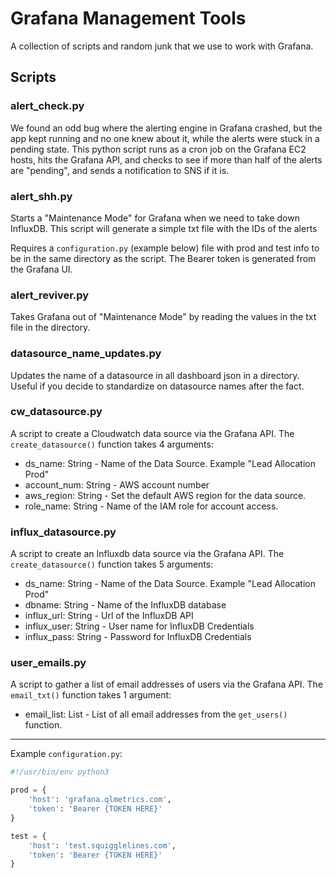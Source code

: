 # Grafana Management Tools

A collection of scripts and random junk that we use to work with Grafana.

## Scripts

### alert_check.py

We found an odd bug where the alerting engine in Grafana crashed, but the app kept running and no one knew about it, while the alerts were stuck in a pending state. This python script runs as a cron job on the Grafana EC2 hosts, hits the Grafana API, and checks to see if more than half of the alerts are "pending", and sends a notification to SNS if it is.

### alert_shh.py

Starts a "Maintenance Mode" for Grafana when we need to take down InfluxDB. This script will generate a simple txt file with the IDs of the alerts

Requires a `configuration.py` (example below) file with prod and test info to be in the same directory as the script. The Bearer token is generated from the Grafana UI.

### alert_reviver.py

Takes Grafana out of "Maintenance Mode" by reading the values in the txt file in the directory.

### datasource_name_updates.py

Updates the name of a datasource in all dashboard json in a directory. Useful if you decide to standardize on datasource names after the fact.

### cw_datasource.py

A script to create a Cloudwatch data source via the Grafana API. The `create_datasource()` function takes 4 arguments:

- ds_name: String - Name of the Data Source. Example "Lead Allocation Prod"
- account_num: String - AWS account number
- aws_region: String - Set the default AWS region for the data source.
- role_name: String - Name of the IAM role for account access. 

### influx_datasource.py

A script to create an Influxdb data source via the Grafana API. The `create_datasource()` function takes 5 arguments:

- ds_name: String - Name of the Data Source. Example "Lead Allocation Prod"
- dbname: String - Name of the InfluxDB database
- influx_url: String - Url of the InfluxDB API
- influx_user: String - User name for InfluxDB Credentials
- influx_pass: String - Password for InfluxDB Credentials

### user_emails.py

A script to gather a list of email addresses of users via the Grafana API. The `email_txt()` function takes 1 argument:

- email_list: List - List of all email addresses from the `get_users()` function.

---

Example `configuration.py`:

```python
#!/usr/bin/env python3

prod = {
    'host': 'grafana.qlmetrics.com',
    'token': 'Bearer {TOKEN HERE}'
}

test = {
    'host': 'test.squigglelines.com',
    'token': 'Bearer {TOKEN HERE}'
}
```
